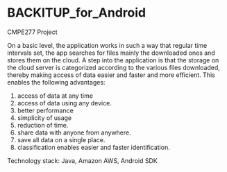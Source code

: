 BACKITUP_for_Android
====================

CMPE277 Project

On a basic level, the application works in such a way that regular time intervals set, the app searches for files mainly the downloaded ones and stores them on the cloud. A step into the application is that the storage on the cloud server is categorized according to the various files downloaded, thereby making access of data easier and faster and more efficient.
This enables the following advantages:
1. access of data at any time
2. access of data using any device.
3. better performance
4. simplicity of usage
5. reduction of time.
6. share data with anyone from anywhere.
7. save all data on a single place.
8. classification enables easier and faster identification.

Technology stack: Java, Amazon AWS, Android SDK
